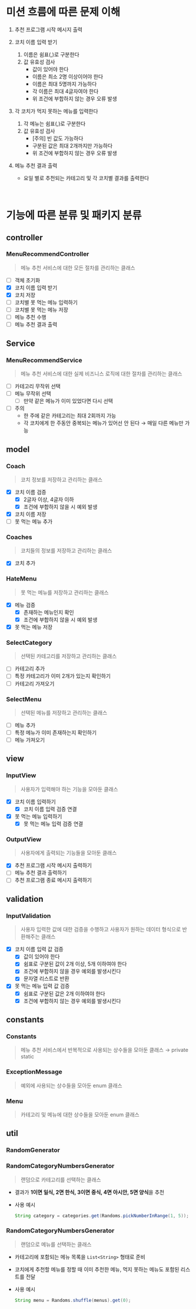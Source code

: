 # 미션 흐름에 따른 문제 이해

1. 추천 프로그램 시작 메시지 출력


2. 코치 이름 입력 받기
    1. 이름은 쉼표(,)로 구분한다
    2. 값 유효성 검사
        - 값이 있어야 한다
        - 이름은 최소 2명 이상이어야 한다
        - 이름은 최대 5명까지 가능하다
        - 각 이름은 최대 4글자여야 한다
        - 위 조건에 부합하지 않는 경우 오류 발생

3. 각 코치가 먹지 못하는 메뉴를 입력한다
    1. 각 메뉴는 쉼표(,)로 구분한다
    2. 값 유효성 검사
        - [주의] 빈 값도 가능하다
        - 구분된 값은 최대 2개까지만 가능하다
        - 위 조건에 부합하지 않는 경우 오류 발생

4. 메뉴 추천 결과 출력
    - 요일 별로 추천되는 카테고리 및 각 코치별 결과를 출력한다

<br>

# 기능에 따른 분류 및 패키지 분류

## controller

### MenuRecommendController

> 메뉴 추천 서비스에 대한 모든 절차를 관리하는 클래스
>
- [ ]  객체 초기화
- [x]  코치 이름 입력 받기
- [x]  코치 저장
- [ ]  코치별 못 먹는 메뉴 입력하기
- [ ]  코치별 못 먹는 메뉴 저장
- [ ]  메뉴 추천 수행
- [ ]  메뉴 추천 결과 출력

## Service

### MenuRecommendService

> 메뉴 추천 서비스에 대한 실제 비즈니스 로직에 대한 절차를 관리하는 클래스
>
- [ ]  카테고리 무작위 선택
- [ ]  메뉴 무작위 선택
    - [ ]  만약 같은 메뉴가 이미 있었다면 다시 선택
- [ ]  주의
    - 한 주에 같은 카테고리는 최대 2회까지 가능
    - 각 코치에게 한 주동안 중복되는 메뉴가 있어선 안 된다 → 매일 다른 메뉴만 가능

## model

### Coach

> 코치 정보를 저장하고 관리하는 클래스
>
- [x]  코치 이름 검증
    - [x]  2글자 이상, 4글자 이하
    - [x]  조건에 부합하지 않을 시 예외 발생
- [x]  코치 이름 저장
- [ ]  못 먹는 메뉴 추가

### Coaches

> 코치들의 정보를 저장하고 관리하는 클래스
>
- [x]  코치 추가

### HateMenu

> 못 먹는 메뉴를 저장하고 관리하는 클래스
>
- [x]  메뉴 검증
    - [x]  존재하는 메뉴인지 확인
    - [x]  조건에 부합하지 않을 시 예외 발생
- [x]  못 먹는 메뉴 저장

### SelectCategory

> 선택된 카테고리를 저장하고 관리하는 클래스
>
- [ ]  카테고리 추가
- [ ]  특정 카테고리가 이미 2개가 있는지 확인하기
- [ ]  카테고리 가져오기

### SelectMenu

> 선택된 메뉴를 저장하고 관리하는 클래스
>
- [ ]  메뉴 추가
- [ ]  특정 메뉴가 이미 존재하는지 확인하기
- [ ]  메뉴 가져오기

## view

### InputView

> 사용자가 입력해야 하는 기능을 모아둔 클래스
>
- [x]  코치 이름 입력하기
    - [x]  코치 이름 입력 검증 연결
- [x]  못 먹는 메뉴 입력하기
    - [x]  못 먹는 메뉴 입력 검증 연결

### OutputView

> 사용자에게 출력되는 기능들을 모아둔 클래스
>
- [x]  추천 프로그램 시작 메시지 출력하기
- [ ]  메뉴 추천 결과 출력하기
- [ ]  추천 프로그램 종료 메시지 출력하기

## validation

### InputValidation

> 사용자 입력한 값에 대한 검증을 수행하고 사용자가 원하는 데이터 형식으로 반환해주는 클래스
>
- [x]  코치 이름 입력 값 검증
    - [x]  값이 있어야 한다
    - [x]  쉼표로 구분된 값이 2개 이상, 5개 이하여야 한다
    - [x]  조건에 부합하지 않을 경우 예외를 발생시킨다
    - [x]  문자열 리스트로 반환
- [x]  못 먹는 메뉴 입력 값 검증
    - [x]  쉼표로 구분된 값은 2개 이하여야 한다
    - [x]  조건에 부합하지 않는 경우 예외를 발생시킨다

## constants

### Constants

> 메뉴 추천 서비스에서 반복적으로 사용되는 상수들을 모아둔 클래스 → private static
>

### ExceptionMessage

> 예외에 사용되는 상수들을 모아둔 enum 클래스
>

### Menu

> 카테고리 및 메뉴에 대한 상수들을 모아둔 enum 클래스
>

## util

### RandomGenerator

### RandomCategoryNumbersGenerator

> 랜덤으로 카테고리를 선택하는 클래스
>
- 결과가 **1이면 일식, 2면 한식, 3이면 중식, 4면 아시안, 5면 양식**을 추천
- 사용 예시

    ```java
    String category = categories.get(Randoms.pickNumberInRange(1, 5));
    ```


### RandomCategoryNumbersGenerator

> 랜덤으로 메뉴를 선택하는 클래스
>
- 카테고리에 포함되는 메뉴 목록을 `List<String>` 형태로 준비
- 코치에게 추천할 메뉴를 정할 때 이미 추천한 메뉴, 먹지 못하는 메뉴도 포함된 리스트를 전달
- 사용 예시

    ```java
    String menu = Randoms.shuffle(menus).get(0);
    ```
